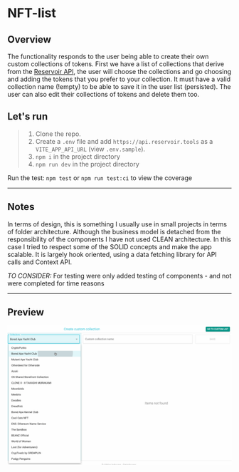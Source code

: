 # NFT-list

## Overview

The functionality responds to the user being able to create their own custom collections of tokens.
First we have a list of collections that derive from the [Reservoir API](https://docs.reservoir.tools/reference/overview), the user will choose the collections and go choosing and adding the tokens that you prefer to your collection. It must have a valid collection name (!empty) to be able to save it in the user list (persisted).
The user can also edit their collections of tokens and delete them too.

## Let's run

> 1. Clone the repo.
> 2. Create a `.env` file and add `https://api.reservoir.tools` as a `VITE_APP_API_URL` (view `.env.sample`).
> 3. `npm i` in the project directory
> 4. `npm run dev` in the project directory

Run the test: `npm test` or `npm run test:ci` to view the coverage

---

## Notes

In terms of design, this is something I usually use in small projects in terms of folder architecture. Although the business model is detached from the responsibility of the components I have not used CLEAN architecture.
In this case I tried to respect some of the SOLID concepts and make the app scalable.
It is largely hook oriented, using a data fetching library for API calls and Context API.

_TO CONSIDER:_ For testing were only added testing of components - and not were completed for time reasons

---

## Preview

![DEMO](demo.gif)
